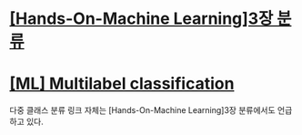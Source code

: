 # [[Hands-On-Machine Learning]3장 분류](https://velog.io/@yoonie_03/Hands-On-Machine-Learning3%EC%9E%A5-%EB%B6%84%EB%A5%98-yohaccgq)
# [[ML] Multilabel classification](https://velog.io/@yoonie_03/ML-Multilabel-classification)

다중 클래스 분류 링크 자체는 [Hands-On-Machine Learning]3장 분류에서도 언급하고 있다.
